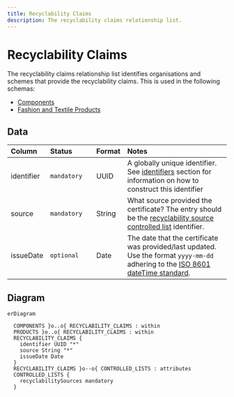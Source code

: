 ```yaml
---
title: Recyclability Claims
description: The recyclability claims relationship list.
---
```


# Recyclability Claims

The recyclability claims relationship list identifies organisations and schemes that provide the recyclability claims. This is used in the following schemas:

* [Components](../schema/components.md)
* [Fashion and Textile Products](../schema/fashion-and-textile-products.md)

## Data
|Column|<div style="width:90px">Status</div>|Format|Notes|
|:-|:-|:-|:-|
|identifier|`mandatory`|UUID|A globally unique identifier. See [identifiers](../identifiers/index.md) section for information on how to construct this identifier|
|source|`mandatory`|String|What source provided the certificate? The entry should be the [recyclability source controlled list](../controlled-lists/recyclability-sources.md) identifier.|
|issueDate|`optional`|Date|The date that the certificate was provided/last updated. Use the format `yyyy-mm-dd` adhering to the [ISO 8601 dateTime standard](https://www.iso.org/iso-8601-date-and-time-format.html).|

## Diagram

``` mermaid
erDiagram

  COMPONENTS }o..o{ RECYCLABILITY_CLAIMS : within
  PRODUCTS }o..o{ RECYCLABILITY_CLAIMS : within
  RECYCLABILITY_CLAIMS {
    identifier UUID "*"
    source String "*"
    issueDate Date
  }
  RECYCLABILITY_CLAIMS }o--o{ CONTROLLED_LISTS : attributes
  CONTROLLED_LISTS {
    recyclabilitySources mandatory 
  }
```
